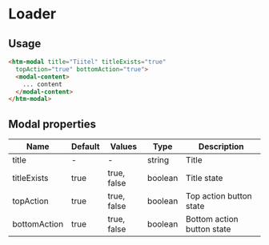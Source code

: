 # Loader

## Usage

```html
<htm-modal title="Tiitel" titleExists="true"
  topAction="true" bottomAction="true">
  <modal-content>
    ... content
  </modal-content>
</htm-modal>
```

## Modal properties

| Name  | Default  | Values  |  Type | Description  |
|---|---|---|---|---|
| title | - | - | string | Title
| titleExists | true | true, false | boolean | Title state
| topAction | true | true, false | boolean | Top action button state
| bottomAction | true | true, false | boolean | Bottom action button state



